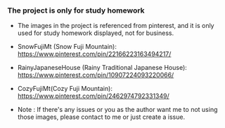 ### The project is only for study homework
* The images in the project is referenced from pinterest, and it is only used for study homework displayed, not for business.

* SnowFujiMt (Snow Fuji Mountain): https://www.pinterest.com/pin/22166223163494217/
* RainyJapaneseHouse (Rainy Traditional Japanese House): https://www.pinterest.com/pin/10907224093220066/
* CozyFujiMt(Cozy Fuji Mountain): https://www.pinterest.com/pin/2462974792331349/

* Note : If there's any issues or you as the author want me to not using those images, please contact to me or just create a issue.
